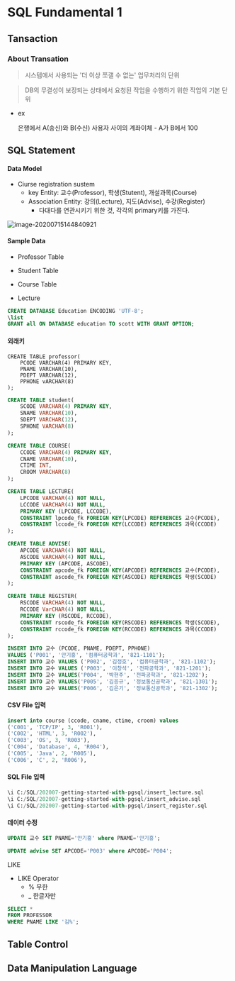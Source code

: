 # SQL Fundamental 1

## Tansaction

### About Transation

> 시스템에서 사용되는 '더 이상 쪼갤 수 없는' 업무처리의 단위

> DB의 무결성이 보장되는 상태에서 요청된 작업을 수행하기 위한 작업의 기본 단위

* ex

  은행에서 A(송신)와 B(수신) 사용자 사이의 계좌이체 - A가 B에서 100

## SQL Statement

#### Data Model

* Ciurse registration sustem
  * key Entity: 교수(Professor), 학생(Stutent), 개설과목(Course)
  * Association Entity: 강의(Lecture), 지도(Advise), 수강(Register)
    * 다대다를 연관시키기 위한 것, 각각의 primary키를 가진다.

![image-20200715144840921](C:\Users\klop0\AppData\Roaming\Typora\typora-user-images\image-20200715144840921.png)

#### Sample Data

* Professor Table
* Student Table

* Course Table
* Lecture

```sql
CREATE DATABASE Education ENCODING 'UTF-8';
\list
GRANT all ON DATABASE education TO scott WITH GRANT OPTION;
```

#### 외래키

```개ㅔ
CREATE TABLE professor(
    PCODE VARCHAR(4) PRIMARY KEY,
    PNAME VARCHAR(10),
    PDEPT VARCHAR(12),
    PPHONE vARCHAR(8)
);
```

```sql
CREATE TABLE student(
    SCODE VARCHAR(4) PRIMARY KEY,
    SNAME VARCHAR(10),
    SDEPT VARCHAR(12),
    SPHONE VARCHAR(8)
);
```

```sql
CREATE TABLE COURSE(
    CCODE VARCHAR(4) PRIMARY KEY,
    CNAME VARCHAR(10),
    CTIME INT,
    CROOM VARCHAR(8)
);
```

```sql
CREATE TABLE LECTURE(
	LPCODE VARCHAR(4) NOT NULL,
    LCCODE VARCHAR(4) NOT NULL,
    PRIMARY KEY (LPCODE, LCCODE),
    CONSTRAINT lpcode_fk FOREIGN KEY(LPCODE) REFERENCES 교수(PCODE),
    CONSTRAINT lccode_fk FOREIGN KEY(LCCODE) REFERENCES 과목(CCODE)
);
```

```sql
CREATE TABLE ADVISE(
	APCODE VARCHAR(4) NOT NULL,
    ASCODE VARCHAR(4) NOT NULL,
    PRIMARY KEY (APCODE, ASCODE),
    CONSTRAINT apcode_fk FOREIGN KEY(APCODE) REFERENCES 교수(PCODE),
    CONSTRAINT ascode_fk FOREIGN KEY(ASCODE) REFERENCES 학생(SCODE)
);
```

```sql
CREATE TABLE REGISTER(
    RSCODE VARCHAR(4) NOT NULL,
    RCCODE VarCHAR(4) NOT NULL,
    PRIMARY KEY (RSCODE, RCCODE),
    CONSTRAINT rscode_fk FOREIGN KEY(RSCODE) REFERENCES 학생(SCODE),
    CONSTRAINT rccode_fk FOREIGN KEY(RCCODE) REFERENCES 과목(CCODE)
);
```

```sql
INSERT INTO 교수 (PCODE, PNAME, PDEPT, PPHONE)
VALUES ('P001', '안기홍', '컴퓨터공학과', '821-1101');
INSERT INTO 교수 VALUES ('P002', '김정호', '컴퓨터공학과', '821-1102');
INSERT INTO 교수 VALUES ('P003', '이창석', '전파공학과', '821-1201');
INSERT INTO 교수 VALUES('P004', '박현주', '전파공학과', '821-1202');
INSERT INTO 교수 VALUES('P005', '김응규', '정보통신공학과', '821-1301');
INSERT INTO 교수 VALUES('P006', '김은기', '정보통신공학과', '821-1302');
```

#### CSV File 입력

```sql
insert into course (ccode, cname, ctime, croom) values
('C001', 'TCP/IP', 3, 'R001'),
('C002', 'HTML', 3, 'R002'),
('C003', 'OS', 3, 'R003'),
('C004', 'Database', 4, 'R004'),
('C005', 'Java', 2, 'R005'),
('C006', 'C', 2, 'R006'),
```

#### SQL File 입력

```sql
\i C:/SQL/202007-getting-started-with-pgsql/insert_lecture.sql
\i C:/SQL/202007-getting-started-with-pgsql/insert_advise.sql
\i C:/SQL/202007-getting-started-with-pgsql/insert_register.sql
```

#### 데이터 수정

```sql
UPDATE 교수 SET PNAME='안기홍' where PNAME='안기흥';
```

```sql
UPDATE advise SET APCODE='P003' where APCODE='P004';
```



LIKE

* LIKE Operator
  *  % 무한
  * _ 한글자만

```sql
SELECT *
FROM PROFESSOR
WHERE PNAME LIKE '김%';
```



## Table Control

## Data Manipulation Language